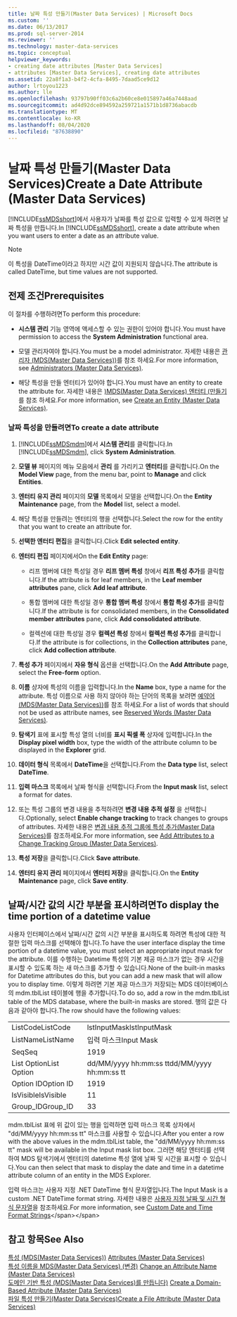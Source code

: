 ```yaml
---
title: 날짜 특성 만들기(Master Data Services) | Microsoft Docs
ms.custom: ''
ms.date: 06/13/2017
ms.prod: sql-server-2014
ms.reviewer: ''
ms.technology: master-data-services
ms.topic: conceptual
helpviewer_keywords:
- creating date attributes [Master Data Services]
- attributes [Master Data Services], creating date attributes
ms.assetid: 22a8f1a3-b4f2-4cfa-8495-7daad5ce9d12
author: lrtoyou1223
ms.author: lle
ms.openlocfilehash: 93797b90ff03c6a2b60ce8e015897a46a7448aad
ms.sourcegitcommit: ad4d92dce894592a259721a1571b1d8736abacdb
ms.translationtype: MT
ms.contentlocale: ko-KR
ms.lasthandoff: 08/04/2020
ms.locfileid: "87638890"
---
```

# <a name="create-a-date-attribute-master-data-services"></a><span data-ttu-id="45344-102">날짜 특성 만들기(Master Data Services)</span><span class="sxs-lookup"><span data-stu-id="45344-102">Create a Date Attribute (Master Data Services)</span></span>
  <span data-ttu-id="45344-103">[!INCLUDE[ssMDSshort](../includes/ssmdsshort-md.md)]에서 사용자가 날짜를 특성 값으로 입력할 수 있게 하려면 날짜 특성을 만듭니다.</span><span class="sxs-lookup"><span data-stu-id="45344-103">In [!INCLUDE[ssMDSshort](../includes/ssmdsshort-md.md)], create a date attribute when you want users to enter a date as an attribute value.</span></span>  
  
> [!NOTE]  
>  <span data-ttu-id="45344-104">이 특성을 DateTime이라고 하지만 시간 값이 지원되지 않습니다.</span><span class="sxs-lookup"><span data-stu-id="45344-104">The attribute is called DateTime, but time values are not supported.</span></span>  
  
## <a name="prerequisites"></a><span data-ttu-id="45344-105">전제 조건</span><span class="sxs-lookup"><span data-stu-id="45344-105">Prerequisites</span></span>  
 <span data-ttu-id="45344-106">이 절차를 수행하려면</span><span class="sxs-lookup"><span data-stu-id="45344-106">To perform this procedure:</span></span>  
  
-   <span data-ttu-id="45344-107">**시스템 관리** 기능 영역에 액세스할 수 있는 권한이 있어야 합니다.</span><span class="sxs-lookup"><span data-stu-id="45344-107">You must have permission to access the **System Administration** functional area.</span></span>  
  
-   <span data-ttu-id="45344-108">모델 관리자여야 합니다.</span><span class="sxs-lookup"><span data-stu-id="45344-108">You must be a model administrator.</span></span> <span data-ttu-id="45344-109">자세한 내용은 [관리자 &#40;MDS(Master Data Services)&#41;](administrators-master-data-services.md)를 참조 하세요.</span><span class="sxs-lookup"><span data-stu-id="45344-109">For more information, see [Administrators &#40;Master Data Services&#41;](administrators-master-data-services.md).</span></span>  
  
-   <span data-ttu-id="45344-110">해당 특성을 만들 엔터티가 있어야 합니다.</span><span class="sxs-lookup"><span data-stu-id="45344-110">You must have an entity to create the attribute for.</span></span> <span data-ttu-id="45344-111">자세한 내용은 [&#41;MDS(Master Data Services) 엔터티 &#40;만들기 ](../../2014/master-data-services/create-an-entity-master-data-services.md)를 참조 하세요.</span><span class="sxs-lookup"><span data-stu-id="45344-111">For more information, see [Create an Entity &#40;Master Data Services&#41;](../../2014/master-data-services/create-an-entity-master-data-services.md).</span></span>  
  
### <a name="to-create-a-date-attribute"></a><span data-ttu-id="45344-112">날짜 특성을 만들려면</span><span class="sxs-lookup"><span data-stu-id="45344-112">To create a date attribute</span></span>  
  
1.  <span data-ttu-id="45344-113">[!INCLUDE[ssMDSmdm](../includes/ssmdsmdm-md.md)]에서 **시스템 관리**를 클릭합니다.</span><span class="sxs-lookup"><span data-stu-id="45344-113">In [!INCLUDE[ssMDSmdm](../includes/ssmdsmdm-md.md)], click **System Administration**.</span></span>  
  
2.  <span data-ttu-id="45344-114">**모델 뷰** 페이지의 메뉴 모음에서 **관리** 를 가리키고 **엔터티**를 클릭합니다.</span><span class="sxs-lookup"><span data-stu-id="45344-114">On the **Model View** page, from the menu bar, point to **Manage** and click **Entities**.</span></span>  
  
3.  <span data-ttu-id="45344-115">**엔터티 유지 관리** 페이지의 **모델** 목록에서 모델을 선택합니다.</span><span class="sxs-lookup"><span data-stu-id="45344-115">On the **Entity Maintenance** page, from the **Model** list, select a model.</span></span>  
  
4.  <span data-ttu-id="45344-116">해당 특성을 만들려는 엔터티의 행을 선택합니다.</span><span class="sxs-lookup"><span data-stu-id="45344-116">Select the row for the entity that you want to create an attribute for.</span></span>  
  
5.  <span data-ttu-id="45344-117">**선택한 엔터티 편집**을 클릭합니다.</span><span class="sxs-lookup"><span data-stu-id="45344-117">Click **Edit selected entity**.</span></span>  
  
6.  <span data-ttu-id="45344-118">**엔터티 편집** 페이지에서</span><span class="sxs-lookup"><span data-stu-id="45344-118">On the **Edit Entity** page:</span></span>  
  
    -   <span data-ttu-id="45344-119">리프 멤버에 대한 특성일 경우 **리프 멤버 특성** 창에서 **리프 특성 추가**를 클릭합니다.</span><span class="sxs-lookup"><span data-stu-id="45344-119">If the attribute is for leaf members, in the **Leaf member attributes** pane, click **Add leaf attribute**.</span></span>  
  
    -   <span data-ttu-id="45344-120">통합 멤버에 대한 특성일 경우 **통합 멤버 특성** 창에서 **통합 특성 추가**를 클릭합니다.</span><span class="sxs-lookup"><span data-stu-id="45344-120">If the attribute is for consolidated members, in the **Consolidated member attributes** pane, click **Add consolidated attribute**.</span></span>  
  
    -   <span data-ttu-id="45344-121">컬렉션에 대한 특성일 경우 **컬렉션 특성** 창에서 **컬렉션 특성 추가**를 클릭합니다.</span><span class="sxs-lookup"><span data-stu-id="45344-121">If the attribute is for collections, in the **Collection attributes** pane, click **Add collection attribute**.</span></span>  
  
7.  <span data-ttu-id="45344-122">**특성 추가** 페이지에서 **자유 형식** 옵션을 선택합니다.</span><span class="sxs-lookup"><span data-stu-id="45344-122">On the **Add Attribute** page, select the **Free-form** option.</span></span>  
  
8.  <span data-ttu-id="45344-123">**이름** 상자에 특성의 이름을 입력합니다.</span><span class="sxs-lookup"><span data-stu-id="45344-123">In the **Name** box, type a name for the attribute.</span></span> <span data-ttu-id="45344-124">특성 이름으로 사용 하지 않아야 하는 단어의 목록을 보려면 [예약어 &#40;MDS(Master Data Services)&#41;](../../2014/master-data-services/reserved-words-master-data-services.md)를 참조 하세요.</span><span class="sxs-lookup"><span data-stu-id="45344-124">For a list of words that should not be used as attribute names, see [Reserved Words &#40;Master Data Services&#41;](../../2014/master-data-services/reserved-words-master-data-services.md).</span></span>  
  
9. <span data-ttu-id="45344-125">**탐색기** 표에 표시할 특성 열의 너비를 **표시 픽셀 폭** 상자에 입력합니다.</span><span class="sxs-lookup"><span data-stu-id="45344-125">In the **Display pixel width** box, type the width of the attribute column to be displayed in the **Explorer** grid.</span></span>  
  
10. <span data-ttu-id="45344-126">**데이터 형식** 목록에서 **DateTime**을 선택합니다.</span><span class="sxs-lookup"><span data-stu-id="45344-126">From the **Data type** list, select **DateTime**.</span></span>  
  
11. <span data-ttu-id="45344-127">**입력 마스크** 목록에서 날짜 형식을 선택합니다.</span><span class="sxs-lookup"><span data-stu-id="45344-127">From the **Input mask** list, select a format for dates.</span></span>  
  
12. <span data-ttu-id="45344-128">또는 특성 그룹의 변경 내용을 추적하려면 **변경 내용 추적 설정** 을 선택합니다.</span><span class="sxs-lookup"><span data-stu-id="45344-128">Optionally, select **Enable change tracking** to track changes to groups of attributes.</span></span> <span data-ttu-id="45344-129">자세한 내용은 [변경 내용 추적 그룹에 특성 추가&#40;Master Data Services&#41;](../../2014/master-data-services/add-attributes-to-a-change-tracking-group-master-data-services.md)를 참조하세요.</span><span class="sxs-lookup"><span data-stu-id="45344-129">For more information, see [Add Attributes to a Change Tracking Group &#40;Master Data Services&#41;](../../2014/master-data-services/add-attributes-to-a-change-tracking-group-master-data-services.md).</span></span>  
  
13. <span data-ttu-id="45344-130">**특성 저장**을 클릭합니다.</span><span class="sxs-lookup"><span data-stu-id="45344-130">Click **Save attribute**.</span></span>  
  
14. <span data-ttu-id="45344-131">**엔터티 유지 관리** 페이지에서 **엔터티 저장**을 클릭합니다.</span><span class="sxs-lookup"><span data-stu-id="45344-131">On the **Entity Maintenance** page, click **Save entity**.</span></span>  
  
## <a name="to-display-the-time-portion-of-a-datetime-value"></a><span data-ttu-id="45344-132">날짜/시간 값의 시간 부분을 표시하려면</span><span class="sxs-lookup"><span data-stu-id="45344-132">To display the time portion of a datetime value</span></span>  
 <span data-ttu-id="45344-133">사용자 인터페이스에서 날짜/시간 값의 시간 부분을 표시하도록 하려면 특성에 대한 적절한 입력 마스크를 선택해야 합니다.</span><span class="sxs-lookup"><span data-stu-id="45344-133">To have the user interface display the time portion of a datetime value, you must select an appropriate input mask for the attribute.</span></span> <span data-ttu-id="45344-134">이를 수행하는 Datetime 특성의 기본 제공 마스크가 없는 경우 시간을 표시할 수 있도록 하는 새 마스크를 추가할 수 있습니다.</span><span class="sxs-lookup"><span data-stu-id="45344-134">None of the built-in masks for Datetime attributes do this, but you can add a new mask that will allow you to display time.</span></span> <span data-ttu-id="45344-135">이렇게 하려면 기본 제공 마스크가 저장되는 MDS 데이터베이스의 mdm.tblList 테이블에 행을 추가합니다.</span><span class="sxs-lookup"><span data-stu-id="45344-135">To do so, add a row in the mdm.tblList table of the MDS database, where the built-in masks are stored.</span></span> <span data-ttu-id="45344-136">행의 값은 다음과 같아야 합니다.</span><span class="sxs-lookup"><span data-stu-id="45344-136">The row should have the following values:</span></span>  
  
|||  
|-|-|  
|<span data-ttu-id="45344-137">ListCode</span><span class="sxs-lookup"><span data-stu-id="45344-137">ListCode</span></span>|<span data-ttu-id="45344-138">lstInputMask</span><span class="sxs-lookup"><span data-stu-id="45344-138">lstInputMask</span></span>|  
|<span data-ttu-id="45344-139">ListName</span><span class="sxs-lookup"><span data-stu-id="45344-139">ListName</span></span>|<span data-ttu-id="45344-140">입력 마스크</span><span class="sxs-lookup"><span data-stu-id="45344-140">Input Mask</span></span>|  
|<span data-ttu-id="45344-141">Seq</span><span class="sxs-lookup"><span data-stu-id="45344-141">Seq</span></span>|<span data-ttu-id="45344-142">19</span><span class="sxs-lookup"><span data-stu-id="45344-142">19</span></span>|  
|<span data-ttu-id="45344-143">List Option</span><span class="sxs-lookup"><span data-stu-id="45344-143">List Option</span></span>|<span data-ttu-id="45344-144">dd/MM/yyyy hh:mm:ss tt</span><span class="sxs-lookup"><span data-stu-id="45344-144">dd/MM/yyyy hh:mm:ss tt</span></span>|  
|<span data-ttu-id="45344-145">Option ID</span><span class="sxs-lookup"><span data-stu-id="45344-145">Option ID</span></span>|<span data-ttu-id="45344-146">19</span><span class="sxs-lookup"><span data-stu-id="45344-146">19</span></span>|  
|<span data-ttu-id="45344-147">IsVisible</span><span class="sxs-lookup"><span data-stu-id="45344-147">IsVisible</span></span>|<span data-ttu-id="45344-148">1</span><span class="sxs-lookup"><span data-stu-id="45344-148">1</span></span>|  
|<span data-ttu-id="45344-149">Group_ID</span><span class="sxs-lookup"><span data-stu-id="45344-149">Group_ID</span></span>|<span data-ttu-id="45344-150">3</span><span class="sxs-lookup"><span data-stu-id="45344-150">3</span></span>|  
  
 <span data-ttu-id="45344-151">mdm.tblList 표에 위 값이 있는 행을 입력하면 입력 마스크 목록 상자에서 "dd/MM/yyyy hh:mm:ss tt" 마스크를 사용할 수 있습니다.</span><span class="sxs-lookup"><span data-stu-id="45344-151">After you enter a row with the above values in the mdm.tblList table, the "dd/MM/yyyy hh:mm:ss tt" mask will be available in the Input mask list box.</span></span> <span data-ttu-id="45344-152">그러면 해당 엔터티를 선택하여 MDS 탐색기에서 엔터티의 datetime 특성 열에 날짜 및 시간을 표시할 수 있습니다.</span><span class="sxs-lookup"><span data-stu-id="45344-152">You can then select that mask to display the date and time in a datetime attribute column of an entity in the MDS Explorer.</span></span>  
  
 <span data-ttu-id="45344-153">입력 마스크는 사용자 지정 .NET DateTime 형식 문자열입니다.</span><span class="sxs-lookup"><span data-stu-id="45344-153">The Input Mask is a custom .NET DateTime format string.</span></span> <span data-ttu-id="45344-154">자세한 내용은 [사용자 지정 날짜 및 시간 형식 문자열](https://msdn.microsoft.com/library/8kb3ddd4\(v=vs.110\).aspx)을 참조하세요.</span><span class="sxs-lookup"><span data-stu-id="45344-154">For more information, see [Custom Date and Time Format Strings](https://msdn.microsoft.com/library/8kb3ddd4\(v=vs.110\).aspx)</span></span>  
  
## <a name="see-also"></a><span data-ttu-id="45344-155">참고 항목</span><span class="sxs-lookup"><span data-stu-id="45344-155">See Also</span></span>  
 <span data-ttu-id="45344-156">[특성 &#40;MDS(Master Data Services)&#41;](../../2014/master-data-services/attributes-master-data-services.md) </span><span class="sxs-lookup"><span data-stu-id="45344-156">[Attributes &#40;Master Data Services&#41;](../../2014/master-data-services/attributes-master-data-services.md) </span></span>  
 <span data-ttu-id="45344-157">[특성 이름을 MDS(Master Data Services) &#40;변경&#41;](change-an-attribute-name-and-data-type-master-data-services.md) </span><span class="sxs-lookup"><span data-stu-id="45344-157">[Change an Attribute Name &#40;Master Data Services&#41;](change-an-attribute-name-and-data-type-master-data-services.md) </span></span>  
 <span data-ttu-id="45344-158">[도메인 기반 특성 &#40;MDS(Master Data Services)를 만듭니다&#41;](../../2014/master-data-services/create-a-domain-based-attribute-master-data-services.md) </span><span class="sxs-lookup"><span data-stu-id="45344-158">[Create a Domain-Based Attribute &#40;Master Data Services&#41;](../../2014/master-data-services/create-a-domain-based-attribute-master-data-services.md) </span></span>  
 [<span data-ttu-id="45344-159">파일 특성 만들기&#40;Master Data Services&#41;</span><span class="sxs-lookup"><span data-stu-id="45344-159">Create a File Attribute &#40;Master Data Services&#41;</span></span>](../../2014/master-data-services/create-a-file-attribute-master-data-services.md)  
  
  
